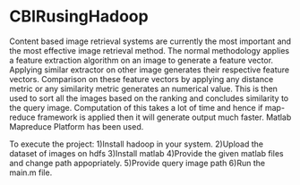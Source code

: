 # CBIRusingHadoop
Content based image retrieval systems are currently the most important and the most effective image retrieval method. The normal methodology applies a feature extraction algorithm on an image to generate a feature vector. Applying similar extractor on other image generates their respective feature vectors. Comparison on these feature vectors by applying any distance metric or any similarity metric generates an numerical value. This is then used to sort all the images based on the ranking and concludes similarity to the query image. Computation of this takes a lot of time and hence if map-reduce framework is applied then it will generate output much faster.
Matlab Mapreduce Platform has been used.

To execute the project:
1)Install hadoop in your system.
2)Upload the dataset of images on hdfs
3)Install matlab
4)Provide the given matlab files and change path appopriately.
5)Provide query image path
6)Run the main.m file.
